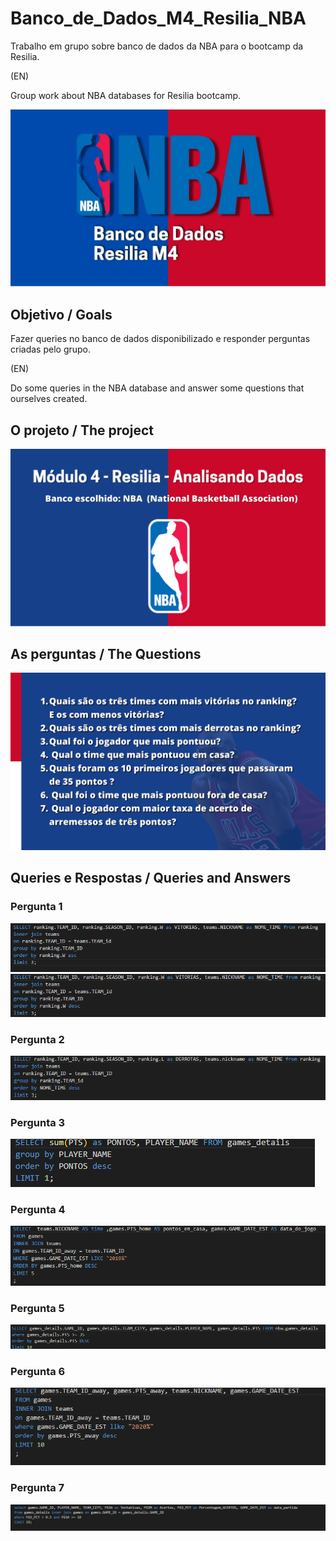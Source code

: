 # Banco_de_Dados_M4_Resilia_NBA
Trabalho em grupo sobre banco de dados da NBA para o bootcamp da Resilia. 

(EN)

Group work about NBA databases for Resilia bootcamp. 

<img src="/Images/NBA.jpg"/>

## Objetivo / Goals
Fazer queries no banco de dados disponibilizado e responder perguntas criadas pelo grupo.

(EN)

Do some queries in the NBA database and answer some questions that ourselves created.


## O projeto / The project

<img src="/Images/slide1.png"/>

## As perguntas / The Questions
<img src="/Images/slidePerguntas.png"/>

## Queries e Respostas / Queries and Answers

<h3> Pergunta 1 </h3>
<img src="/querys/query1print.png/">
<img src="/querys/query12print.png/">

<h3> Pergunta 2 </h3>
<img src="querys/query2print.png/">


<h3> Pergunta 3 </h3>
<img src="/querys/query3print.png/">

<h3> Pergunta 4 </h3>
<img src="/querys/query4print.png/">

<h3> Pergunta 5 </h3>
<img src="/querys/query5print.png/">

<h3> Pergunta 6 </h3>
<img src="/querys/query6print.png/">

<h3> Pergunta 7 </h3>
<img src="/querys/query7print.png/">


